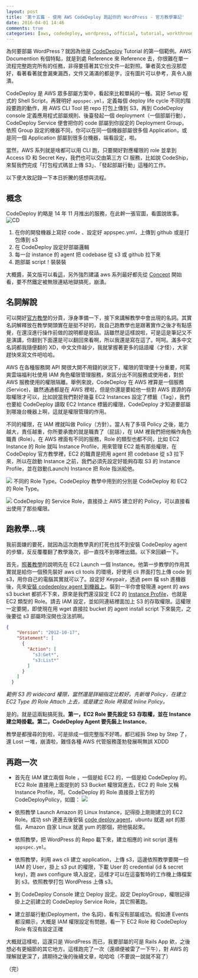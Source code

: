 ```yaml
---
layout: post
title: '第十五篇 - 使用 AWS CodeDeploy 跑起你的 WordPress - 官方教學筆記'
date: 2016-04-01 14:46
comments: true
categories: [aws, codedeploy, wordpress, official, tutorial, workthrough, notes]
---
```

為何要部屬 WordPress？就因為他是 [CodeDeploy][1] Tutorial 的第一個範例。AWS Documention 有個特點，就是到處 Reference 來 Reference 去，你很難在單一流程完整跑完所有的任務，非得要搭著其它份文件一起對照。筆者英文也沒那麼好，看著看著就會漏東漏西，文件又滿滿的都是字，沒有圖片可以參考，真令人崩潰。

CodeDeploy 是 AWS 眾多部屬方案中，看起來比較單純的一種。寫好 Setup 程式的 Shell Script，再聲明好 `appspec.yml`，定義每個 deploy life cycle 不同的階段要跑的動作，用 AWS CLI Tool 把 repo 打包上傳到 S3，再到 CodeDeploy console 定義應用程式部屬規則、後臺發起一個 deployment（一個部屬行動），CodeDeploy Service 便會把你的 code 部屬到你設定的 Deployment Group，依照 Group 設定的機器不同，你可以在同一個機器部屬很多個 Application，或是同一個 Application 部屬到很多台機器，端看設定，啦。

當然，AWS 系列就是啥都可以用 CLI 跑，只要開好對應權限的 role 並拿到 Access ID 和 Secret Key，我們也可以交由第三方 CI 服務，比如說 CodeShip，來幫我們完成「打包程式碼並上傳 S3」、「發起部屬行動」這種的工作。

以下便大致記錄一下本日折騰的感想與流程。

<!--more-->
## 概念

CodeDeploy 約略是 14 年 11 月推出的服務，在此幹一張官圖，看圖說故事。
![CD](http://docs.aws.amazon.com/codedeploy/latest/userguide/images/sds_architecture.png)

1. 在你的開發機器上寫好 code 、設定好 appspec.yml，上傳到 github 或是打包傳到 s3
2. 在 CodeDeploy 設定好部屬邏輯
3. 每一台 instance 的 agent 把 codebase 從 s3 或 github 拉下來
4. 跑部屬 script！裝裝裝

大概醬，英文版可以看[這][3]，另外強烈建議 aws 系列最好都先從 [Concept][4] 開始看，要不然鐵定被無限連結地獄搞死，崩潰。

## 名詞解說

可以開好[官方教學][5]的分頁，淨身準備一下，接下來講解教學中會出現的名詞。其實名詞解釋放在教學開頭實在是挺不好的，我自己跑教學也是跟著實作之後才有點感覺，在還沒進行操作前做的說明都是廢話。話雖然是這樣說啦，可是這是筆記又不是演講，你翻到下面還是可以翻回來看啊，所以我還是寫在這了。呵呵。滿多中文名詞都我隨便翻的 XD，中文文件越少，我就掌握著更多的話語權（才怪），大家趕快來寫文件吧哈哈。

AWS 在各種服務開 API 開很大開不用錢的狀況下，權限的管理便十分重要，阿罵爽雲端福利社使用 IAM 角色權限管理服務，來區分出不同服務或使用者，對於 AWS 服務使用的權限隔離。舉例來說，CodeDeploy 在 AWS 裡算是一個服務(Service)，雖然通通都是在 AWS 裡啦，但是你還是要給他一些對 AWS 資源的存取權限才可以，比如說當我們對好幾臺 EC2 Instances 設定了標籤（Tag），我們也要給 CodeDeploy 讀取 EC2 Intance 標籤的權限，CodeDeploy 才知道要部屬到哪幾台機器上啊，這就是權限管理的作用。

不同的權限，在 IAM 裡就叫做 Policy（方針）。當人有了多項 Policy 之後，能力越大，責任越重，你所要承擔的就是職責了（屁話），在 IAM 裡我們把他稱作角色職責 (Role）。在 AWS 裡面有不同的服務，Role 的類型也都不同，比如 EC2 Instance 的 Role 就叫 Instance Profile，用來管理 EC2 能有那些權限，在 CodeDeploy 官方教學裡，EC2 的職責是把用 agent 把 codebase 從 s3 拉下來，所以在啟動 Instance 之前，我們必須先設定好能夠存取 S3 的 Instance Profile，並在啟動(Launch) Instance 把 Role 指派給他。

![](http://i.imgur.com/0ulM7UH.png)
不同的 Role Type。CodeDeploy 教學中用到的分別是 CodeDeploy 和 EC2 的 Role Type。

![](http://i.imgur.com/on614NX.png)
CodeDeploy 的 Service Role，直接掛上 AWS 建立好的 Policy，可以直接看出使用了那些權限。

## 跑教學...咦

我前面嫌的要死，就因為這次跑教學真的打死也找不到安裝 CodeDeploy agent 的步驟，反反覆覆翻了教學幾次，卻一直找不到哪裡出錯。以下來回顧一下。

首先，[照著教學][5]的說明先在 EC2 Launch 一個 Instance。他第一步教學的作用其實就是給你一個預先裝好 aws cli tools 的環境，好使用 cli 界面打包上傳 code 到 s3，用你自己的電腦其實就可以了。設定好 Keypair，透過 pem 檔 ssh 進機器後，先來[安裝 codedeploy agent 到機器上][6]。裝到一半你會發現連 agent 的 aws s3 bucket 都抓不下來，原來是我們還沒設定 EC2 的 [Instance Profile][7]，也就是 EC2 類型的 Role。請去 IAM 設定，並如同連結裡面加上 S3 的存取權限。這權限一定要開，即使現在用 wget 直接拉 bucket 的 agent install script 下來裝完，之後要從 s3 部屬時沒開也沒法抓啊。

```json
{
    "Version": "2012-10-17",
    "Statement": [
      {
        "Action": [
          "s3:Get*",
          "s3:List*"
        ]
      }
    ]
  }
```
_範例 S3 的 widecard 權限，當然還是詳細指定比較好。先新增 Policy，在建立 EC2 Type 的 Role Attach 上去，或是建立 Role 時寫成 Inline Policy。_

是的。就是這兩點搞死我。**第一，EC2 Role 要先設定 S3 存取權，並在 Instance 建立時掛載。第二，CodeDeploy Agent 要先裝上 Instance**。

教學是都搜尋的到啦，可是排成一個完整版不好嗎，都已經拆 Step by Step 了，還 Lost 一堆，崩潰啦，難怪各種 AWS 代管服務蓬勃發展啊無誤 XDDD

## 再跑一次

* 首先在 IAM 建立兩個 Role ，一個是給 EC2 的，一個是給 CodeDeploy 的。EC2 Role 直接用上面提到的 S3 Bucket 權限寫進去，EC2 的 Role 又稱 Instance Profile，呵。CodeDeploy 的 Role 直接掛上官方的 CodeDeployPolicy，如圖：
![](http://i.imgur.com/F15UVaN.png)

* 依照教學 Launch Amazon 的 Linux Instance，記得掛上剛剛建立的 EC2 Role。成功 ssh 連進去後安裝 [code deploy agent][6]，ubuntu 就選 apt 的那個，Amazon 自家 Linux 就選 yum 的那個，把他裝起來。
* 依照教學，把 WordPress 的 Repo 載下來，建立相應的 init script 還有 `appspec.yml`。
* 依照教學，利用 aws cli 建立 application，上傳 s3，這邊依照教學要開一份 IAM 的 User，掛上 s3 put 的權限，下載 User 的 credential (id & secret key)，跑 aws configure 填入設定，這樣才可以在這臺暫時的工作機上傳檔案到 s3。依照教學打包 WordPress 上傳 s3。
* 到 CodeDeploy Console 建立 Deploy 設定。設定 DeployGroup，權限記得掛上之前建立的 CodeDeploy Service Role，其它照著跑。
* 建立部屬行動(Deployment，the 名詞)，看有沒有部屬成功。假如連 Events 都沒顯示，大概是 IAM 權限設定有問題，看一下 EC2 Role 和 CodeDeploy Role 有沒有設定正確

大概就這樣啦，這還只是 WordPress 而已，我要部屬的可是 Rails App 欸，之後想必有更細節的其它地方。這樣跑完了一次（還順便被雷了一下午），對 AWS 的理解就更深了，請期待之後的後續文章，哈哈哈（不要說一說就不寫了）

（完）


[1]: http://docs.aws.amazon.com/codedeploy/latest/userguide/welcome.html
[2]: http://www.slideshare.net/masonmei37/aws-59233295
[3]: http://docs.aws.amazon.com/codedeploy/latest/userguide/welcome.html
[4]: http://docs.aws.amazon.com/codedeploy/latest/userguide/concepts.html
[5]: http://docs.aws.amazon.com/codedeploy/latest/userguide/getting-started-set-up-instance.html
[6]: http://docs.aws.amazon.com/codedeploy/latest/userguide/how-to-run-agent.html
[7]: http://docs.aws.amazon.com/codedeploy/latest/userguide/how-to-configure-existing-instance.html